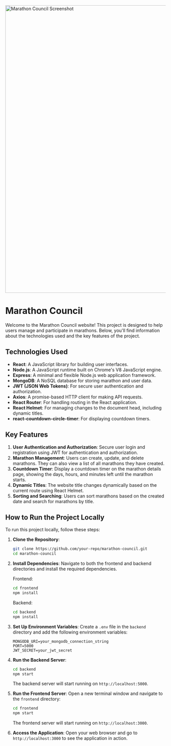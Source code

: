 
<img height="900" src="https://i.ibb.co/Mx9Lnkkm/B10A11.png" alt="Marathon Council Screenshot" />

# Marathon Council

Welcome to the Marathon Council website! This project is designed to help users manage and participate in marathons. Below, you'll find information about the technologies used and the key features of the project.

## Technologies Used

- **React**: A JavaScript library for building user interfaces.
- **Node.js**: A JavaScript runtime built on Chrome's V8 JavaScript engine.
- **Express**: A minimal and flexible Node.js web application framework.
- **MongoDB**: A NoSQL database for storing marathon and user data.
- **JWT (JSON Web Tokens)**: For secure user authentication and authorization.
- **Axios**: A promise-based HTTP client for making API requests.
- **React Router**: For handling routing in the React application.
- **React Helmet**: For managing changes to the document head, including dynamic titles.
- **react-countdown-circle-timer**: For displaying countdown timers.

## Key Features

1. **User Authentication and Authorization**: Secure user login and registration using JWT for authentication and authorization.
2. **Marathon Management**: Users can create, update, and delete marathons. They can also view a list of all marathons they have created.
3. **Countdown Timer**: Display a countdown timer on the marathon details page, showing the days, hours, and minutes left until the marathon starts.
4. **Dynamic Titles**: The website title changes dynamically based on the current route using React Helmet.
5. **Sorting and Searching**: Users can sort marathons based on the created date and search for marathons by title.

## How to Run the Project Locally

To run this project locally, follow these steps:

1. **Clone the Repository**:
   ```bash
   git clone https://github.com/your-repo/marathon-council.git
   cd marathon-council
   ```

2. **Install Dependencies**:
   Navigate to both the frontend and backend directories and install the required dependencies.
   
   Frontend:
   ```bash
   cd frontend
   npm install
   ```

   Backend:
   ```bash
   cd backend
   npm install
   ```

3. **Set Up Environment Variables**:
   Create a `.env` file in the `backend` directory and add the following environment variables:
   ```plaintext
   MONGODB_URI=your_mongodb_connection_string
   PORT=5000
   JWT_SECRET=your_jwt_secret
   ```

4. **Run the Backend Server**:
   ```bash
   cd backend
   npm start
   ```

   The backend server will start running on `http://localhost:5000`.

5. **Run the Frontend Server**:
   Open a new terminal window and navigate to the `frontend` directory:
   ```bash
   cd frontend
   npm start
   ```

   The frontend server will start running on `http://localhost:3000`.

6. **Access the Application**:
   Open your web browser and go to `http://localhost:3000` to see the application in action.
